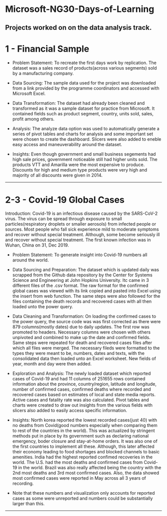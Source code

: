 # Microsoft-NG30-Days-of-Learning
Projects worked on on the data analysis track.
----
# 1 - Financial Sample
* Problem Statement:
To recreate the first days work by replication. The dataset was a sales record of products(across various segments) sold by a manufacturing company. 

* Data Sourcing:
The sample data used for the project was downloaded from a link provided by the programme coordinators and accessed with Microsoft Excel.

* Data Transformation:
The dataset had already been cleaned and transformed as it was a sample dataset for practice from Microsoft. It contained fields such as product segment, country, units sold, sales, profit among others.

* Analysis:
The analyze data option was used to automatically generate a series of pivot tables and charts for analysis and some important set were chosen to create the dashboard. Slicers were also added to eneble easy access and maneuverability around the dataset.

* Insights:
Even though government and small business segements had high sale prices, government noticeable still had higher units sold.
The products VTT and Amarilla were the most expensive to produce.
Discounts for high and medium type products were very high and majority of all discounts were given in 2014.

----
# 2-3 - Covid-19 Global Cases
Introduction:
Covid-19 is an infectious disease caused by the SARS-CoV-2 virus. The virus can be spread through exposure to small particles(respiratory droplets or smaller aerosols) from infected people or sources. Most people who fall sick experience mild to moderate symptoms and recover without special treatment. Although, some become seriously ill and recover without special treatment.
The first known infection was in Wuhan, China on 31, Dec 2019.

* Problem Statement:
To generate insight into Covid-19 numbers all around the world.

* Data Sourcing and Preparation:
The dataset which is updated daily was scrapped from the Github data repository by the Center for Systems Science and Engineering at John Hopkins University. Itc came in 3 different files of the .csv format. The raw format for the confirmed global cases was viewed with its link copied and pasted into Excel using the insert from web function. The same steps were also followed for the files containing the death records and recovered cases with all then loaded unto the power query.

* Data Cleaning and Transformation:
On loading the confirmed cases to the power query, the source code was was first corrected as there were 879 columns(mostly dates) due to daily updates.
The first row was promoted to headers. Necessary columns were chosen with others unpivoted and combined  to make up the date and confirmed fields. Same steps were repeated for death and recovered cases files after which all files were merged. The necessary fileds were formatted to the types they were meant to be, numbers, dates and texts, with the consolidated data then loaded unto an Excel worksheet. New fields of year, month and day were then added.

* Exploration and Analysis:
The newly loaded dataset which reported cases of Covid-19 and had 11 columns of 251655 rows contained information about the province, country/region, latitude and longitude, number of confirmed cases, confirmed deaths where recorded and recovered cases based on estimates of local and state media reports. Active cases and fatality rate was also calculated.
Pivot tables and charts were created to draw out insights from the various fields with slicers also added to easily access specific information.

* Insights:
North korea reported the lowest recorded cases(just 40) with no deaths from Covid(good numbers especially when comparing them to rest of the countries in the world).
This was actualized by stringent methods put in place by its government such as declaring national emergency, boder closure and stay-at-home orders. It was also one of the first countries to implement all these. Although, this later affected their economy leading to food shortages and blocked channels to basic amenities.
India had the highest reported confimed recoveries in the world.
The U.S. had the most deaths and confirmed cases from Covid-19 in the world.
Brazil was also really affected being the country with the 2nd most deaths and 3rd most confirmed cases. Also, the data showed most confirmed cases were reported in May across all 3 years of recording.

* Note that these numbers and visualization only accounts for reported cases as some were unreported and numbers could be substantially larger than this. 

----
